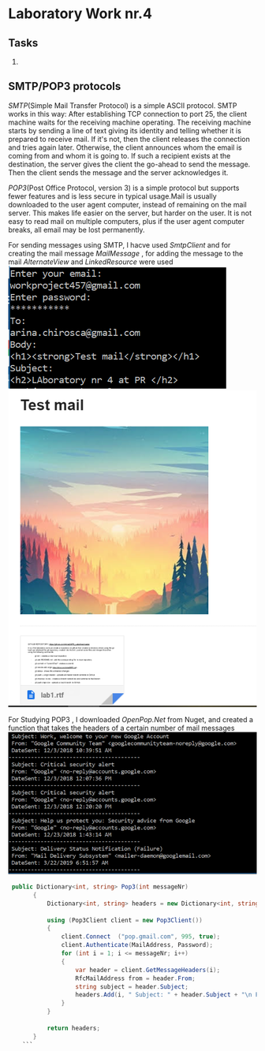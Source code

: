 # Laboratory Work nr.4
## Tasks 
1.  
## SMTP/POP3 protocols
*_SMTP_*(Simple Mail Transfer Protocol) is a simple ASCII protocol. SMTP works in this way: After establishing TCP connection to port 25, the client machine waits for the receiving machine operating. The receiving machine starts by sending a line of text giving its identity
and telling whether it is prepared to receive mail. If it's not, then the  client releases the connection and tries again later.
Otherwise, the client announces whom the email is coming from and whom it is going to. If such a recipient exists at the destination, the server gives the client the go-ahead to send the message. Then the client sends the message and the server acknowledges it.

*_POP3_*(Post Office Protocol, version 3) is a simple protocol but supports fewer features and is less secure in typical usage.Mail is
usually downloaded to the user agent computer, instead of remaining on the mail server. This makes life easier on the server, but harder on the user. It is not easy to read mail on multiple computers, plus if the user agent computer breaks, all email may be lost permanently.

For sending messages using SMTP, I hacve used *SmtpClient* and for  creating the mail message *MailMessage* , for adding the message to the mail *AlternateView* and *LinkedResource* were used 
  ![alt text](screens/smtp.PNG "Logo Title Text 1") 
  ![alt text](screens/mailResult.PNG "Logo Title Text 1") 
  
 For Studying POP3 , I downloaded *OpenPop.Net* from Nuget, and created a function that takes the headers of a certain number of mail messages
   ![alt text](screens/pop3.PNG "Logo Title Text 1") 

 ```csharp
  public Dictionary<int, string> Pop3(int messageNr)
        {
            Dictionary<int, string> headers = new Dictionary<int, string>();

            using (Pop3Client client = new Pop3Client())
            {
                client.Connect  ("pop.gmail.com", 995, true);
                client.Authenticate(MailAddress, Password);
                for (int i = 1; i <= messageNr; i++)
                {
                    var header = client.GetMessageHeaders(i);
                    RfcMailAddress from = header.From;
                    string subject = header.Subject;
                    headers.Add(i, " Subject: " + header.Subject + "\n From: " + header.From +"\n DateSent: " + header.DateSent);
                }
            }

            return headers;
        }
     ``` 
    
     




  
